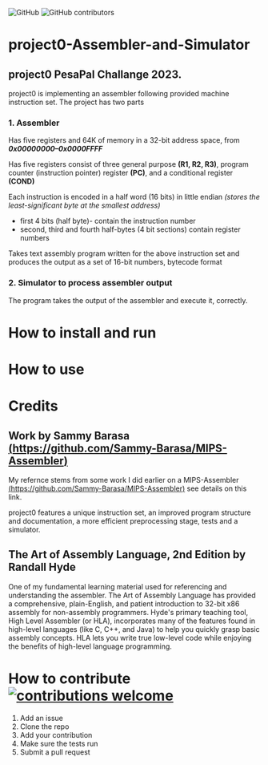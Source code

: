 ![GitHub](https://img.shields.io/github/license/Sammy-Barasa/project0-Assembler-and-Simulator) ![GitHub contributors](https://img.shields.io/github/contributors/Sammy-Barasa/project0-Assembler-and-Simulator)

# project0-Assembler-and-Simulator
## **project0 PesaPal Challange 2023**. 

project0 is implementing an assembler following provided machine instruction set. The project has two parts
### **1. Assembler**

Has five registers and 64K of memory in a 32-bit address space, from ***0x00000000–0x0000FFFF***  

Has five registers consist of three general purpose **(R1, R2, R3)**, program counter (instruction pointer) register **(PC)**, and a conditional register **(COND)**   

Each instruction is encoded in a half word (16 bits) in little endian *(stores the least-significant byte at the smallest address)*

* first 4 bits (half byte)- contain the instruction number
* second, third and fourth half-bytes (4 bit sections) contain register numbers

 Takes text assembly program written for the above instruction set and produces the output as a set of 16-bit numbers, bytecode format

### **2. Simulator to process assembler output**

The program takes the output of the assembler and execute it, correctly.

# How to install and run

# How to use

# Credits

## Work by Sammy Barasa [(https://github.com/Sammy-Barasa/MIPS-Assembler)](https://github.com/Sammy-Barasa/MIPS-Assembler)
My refernce stems from some work I did earlier on a MIPS-Assembler [(https://github.com/Sammy-Barasa/MIPS-Assembler)](https://github.com/Sammy-Barasa/MIPS-Assembler) see details on this link.

project0 features a unique instruction set, an improved program structure and documentation, a more efficient preprocessing stage, tests and a simulator.

## The Art of Assembly Language, 2nd Edition by Randall Hyde

One of my fundamental learning material used for referencing and understanding the assembler. The Art of Assembly Language has provided a comprehensive, plain-English, and patient introduction to 32-bit x86 assembly for non-assembly programmers. Hyde's primary teaching tool, High Level Assembler (or HLA), incorporates many of the features found in high-level languages (like C, C++, and Java) to help you quickly grasp basic assembly concepts. HLA lets you write true low-level code while enjoying the benefits of high-level language programming.

# How to contribute [![contributions welcome](https://img.shields.io/badge/contributions-welcome-brightgreen.svg?style=flat)](https://github.com/Sammy-Barasa/project0-Assembler-and-Simulator#how-to-contribute-)

1. Add an issue
2. Clone the repo
3. Add your contribution
4. Make sure the tests run
5. Submit a pull request